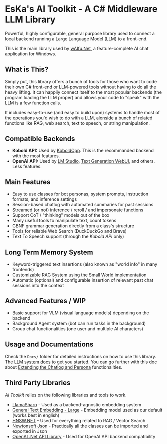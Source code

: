 # EsKa's AI Toolkit - A C# Middleware LLM Library

Powerful, highly configurable, general purpose library used to connect a local backend running a Large Language Model (LLM) to a front-end.

This is the main library used by [wAIfu.Net](https://github.com/SerialKicked/ChatAI), a feature-complete AI chat application for Windows.

## What is This?

Simply put, this library offers a bunch of tools for those who want to code their own C# front-end or LLM-powered tools without having to do all the heavy lifting. It can  happily connect itself to the most popular backends (the program loading the LLM proper) and allows your code to "speak" with the LLM is a few function calls. 

It includes easy-to-use (and easy to build upon) systems to handle most of the operations you'd wish to do with a LLM, alonside a bunch of related functions like RAG, web search, text to speech, or string manipulation.

## Compatible Backends
- **Kobold API:** Used by [KoboldCpp](https://github.com/LostRuins/koboldcpp). This is the recommanded backend with the most features.
- **OpenAI API:** Used by [LM Studio](https://lmstudio.ai/), [Text Generation WebUI](https://github.com/oobabooga/text-generation-webui), and others. Less features.

## Main Features
- Easy to use classes for bot personas, system prompts, instruction formats, and inference settings
- Session-based chatlog with automated summaries for past sessions
- Streamed (or not) inference / reroll / and impersonate functions
- Support CoT / "thinking" models out of the box
- Many useful tools to manipulate text, count tokens
- GBNF grammar generation directly from a class's structure
- Tools for reliable Web Search (DuckDuckGo and Brave)
- Text To Speech support (through the *Kobold API* only)

## Long Term Memory System
- Keyword-triggered text insertions (also known as "world info" in many frontends)
- Customizable RAG System using the Small World implementation
- Automatic (optional) and configurable insertion of relevant past chat sessions into the context

## Advanced Features / WIP
- Basic support for VLM (visual language models) depending on the backend
- Background Agent system (bot can run tasks in the background)
- Group chat functionalities (one user and multiple AI characters)

## Usage and Documentations

Check the `Docs/` folder for detailed instructions on how to use this library. The [LLM system docs](Docs/LLMSYSTEM.md) to get you started. You can go further with this doc about [Extending the Chatlog and Persona](Docs/LLMSYSTEM.md) functionalities.

## Third Party Libraries

*AI Toolkit* relies on the following libraries and tools to work.
- [LlamaSharp](https://github.com/SciSharp/LLamaSharp/) - Used as a backend-agnostic embedding system
- [General Text Embedding - Large](https://huggingface.co/thenlper/gte-large) - Embedding model used as our default (works best in english)
- [HNSW.NET](https://github.com/curiosity-ai/hnsw-sharp) - Used for everything related to RAG / Vector Search
- [Newtonsoft Json](https://www.newtonsoft.com/json) - Practically all the classes can be imported and exported in Json
- [OpenAI .Net API Library](https://github.com/openai/openai-dotnet) - Used for OpenAI API backend compatibility
